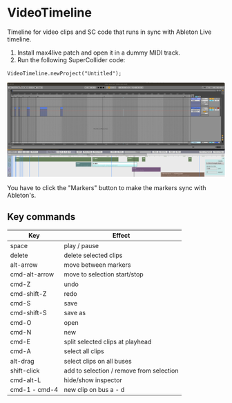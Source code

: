 # VideoTimeline
Timeline for video clips and SC code that runs in sync with Ableton Live timeline.

1. Install max4live patch and open it in a dummy MIDI track.
2. Run the following SuperCollider code:

```supercollider
VideoTimeline.newProject("Untitled");
```

![screenshot](readme_assets/screenshot.png)

You have to click the "Markers" button to make the markers sync with Ableton's.

## Key commands

| Key | Effect |
| ----|--------|
|space|play / pause|
|delete|delete selected clips|
|alt-arrow| move between markers |
|cmd-alt-arrow|move to selection start/stop|
|cmd-Z|undo|
|cmd-shift-Z|redo|
|cmd-S|save|
|cmd-shift-S|save as|
|cmd-O|open|
|cmd-N|new|
|cmd-E|split selected clips at playhead|
|cmd-A|select all clips|
|alt-drag|select clips on all buses|
|shift-click|add to selection / remove from selection|
|cmd-alt-L|hide/show inspector|
|cmd-1 - cmd-4|new clip on bus a - d|
